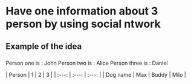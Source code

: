 # Have one information about 3 person by using social ntwork

## Example of the idea

###
Person one is : John
Person two is : Alice
Person three is : Daniel

| Person | 1 | 2 | 3 |
| :---: | :---: | :---: |
| Dog name | Max | Buddy | Milo |